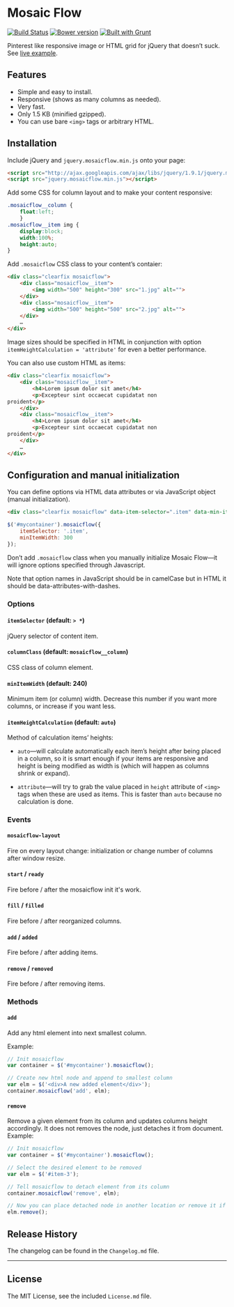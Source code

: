 # Mosaic Flow

[![Build Status](https://travis-ci.org/sapegin/jquery.mosaicflow.png)](https://travis-ci.org/sapegin/jquery.mosaicflow)
[![Bower version](https://badge.fury.io/bo/jquery.mosaicflow.png)](http://badge.fury.io/bo/jquery.mosaicflow)
[![Built with Grunt](https://cdn.gruntjs.com/builtwith.png)](http://gruntjs.com/)

Pinterest like responsive image or HTML grid for jQuery that doesn’t suck. See [live example](http://sapegin.github.com/jquery.mosaicflow/).


## Features

- Simple and easy to install.
- Responsive (shows as many columns as needed).
- Very fast.
- Only 1.5 KB (minified gzipped).
- You can use bare `<img>` tags or arbitrary HTML.


## Installation

Include jQuery and `jquery.mosaicflow.min.js` onto your page:

```html
<script src="http://ajax.googleapis.com/ajax/libs/jquery/1.9.1/jquery.min.js"></script>
<script src="jquery.mosaicflow.min.js"></script>
```

Add some CSS for column layout and to make your content responsive:

```css
.mosaicflow__column {
	float:left;
	}
.mosaicflow__item img {
	display:block;
	width:100%;
	height:auto;
}
```

Add `.mosaicflow` CSS class to your content’s contaier:

```html
<div class="clearfix mosaicflow">
	<div class="mosaicflow__item">
		<img width="500" height="300" src="1.jpg" alt="">
	</div>
	<div class="mosaicflow__item">
		<img width="500" height="500" src="2.jpg" alt="">
	</div>
	…
</div>
```

Image sizes should be specified in HTML in conjunction with option `itemHeightCalculation = 'attribute'` for even a better performance.


You can also use custom HTML as items:

```html
<div class="clearfix mosaicflow">
	<div class="mosaicflow__item">
		<h4>Lorem ipsum dolor sit amet</h4>
		<p>Excepteur sint occaecat cupidatat non
proident</p>
	</div>
	<div class="mosaicflow__item">
		<h4>Lorem ipsum dolor sit amet</h4>
		<p>Excepteur sint occaecat cupidatat non
proident</p>
	</div>
	…
</div>
```



## Configuration and manual initialization

You can define options via HTML data attributes or via JavaScript object (manual initialization).

```html
<div class="clearfix mosaicflow" data-item-selector=".item" data-min-item-width="300">
```

```javascript
$('#mycontainer').mosaicflow({
	itemSelector: '.item',
	minItemWidth: 300
});
```

Don’t add `.mosaicflow` class when you manually initialize Mosaic Flow—it will ignore options specified through Javascript.

Note that option names in JavaScript should be in camelCase but in HTML it should be data-attributes-with-dashes.


### Options

#### `itemSelector` (default: `> *`)

jQuery selector of content item.

#### `columnClass` (default: `mosaicflow__column`)

CSS class of column element.

#### `minItemWidth` (default: 240)

Minimum item (or column) width. Decrease this number if you want more columns, or increase if you want less.

#### `itemHeightCalculation` (default: `auto`)

Method of calculation items’ heights:

* `auto`—will calculate automatically each item’s height after being placed in a column, so it is smart enough if your items are responsive and height is being modified as width is (which will happen as columns shrink or expand).

* `attribute`—will try to grab the value placed in `height` attribute of `<img>` tags when these are used as items. This is faster than `auto` because no calculation is done.


### Events

#### `mosaicflow-layout`

Fire on every layout change: initialization or change number of columns after window resize.

#### `start` / `ready`

Fire before / after the mosaicflow init it's work.

#### `fill` / `filled`

Fire before / after reorganized columns.

#### `add` / `added`

Fire before / after adding items.

#### `remove` / `removed`

Fire before / after removing items.


### Methods

#### `add`

Add any html element into next smallest column.

Example:

```javascript
// Init mosaicflow
var container = $('#mycontainer').mosaicflow();

// Create new html node and append to smallest column
var elm = $('<div>A new added element</div>');
container.mosaicflow('add', elm);
```

#### `remove`

Remove a given element from its column and updates columns height accordingly. It does not removes the node, just detaches it from document.
Example:

```javascript
// Init mosaicflow
var container = $('#mycontainer').mosaicflow();

// Select the desired element to be removed
var elm = $('#item-3');

// Tell mosaicflow to detach element from its column
container.mosaicflow('remove', elm);

// Now you can place detached node in another location or remove it if you don't need it anymore.
elm.remove();
```


## Release History

The changelog can be found in the `Changelog.md` file.

---

## License

The MIT License, see the included `License.md` file.
